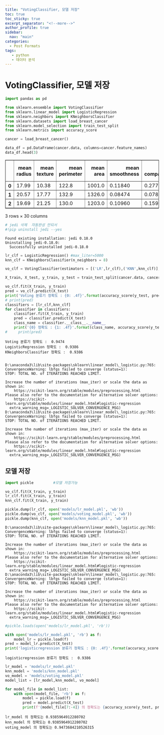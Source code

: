 ```yaml
---
title: "VotingClassifier, 모델 저장"
toc: true
toc_sticky: true
excerpt_separator: "<!--more-->"
author_profile: true
sidebar:
  nav: "main"
categories:
  - Post Formats
tags:
   - python
   - 데이터 분석
---
```




# VotingClassifier, 모델 저장


```python
import pandas as pd

```


```python
from sklearn.ensemble import VotingClassifier
from sklearn.linear_model import LogisticRegression
from sklearn.neighbors import KNeighborsClassifier
from sklearn.datasets import load_breast_cancer
from sklearn.model_selection import train_test_split
from sklearn.metrics import accuracy_score
```


```python
cancer = load_breast_cancer()

data_df = pd.DataFrame(cancer.data, columns=cancer.feature_names)
data_df.head(3)
```




<div>
<style scoped>
    .dataframe tbody tr th:only-of-type {
        vertical-align: middle;
    }

    .dataframe tbody tr th {
        vertical-align: top;
    }
    
    .dataframe thead th {
        text-align: right;
    }
</style>
<table border="1" class="dataframe">
  <thead>
    <tr style="text-align: right;">
      <th></th>
      <th>mean radius</th>
      <th>mean texture</th>
      <th>mean perimeter</th>
      <th>mean area</th>
      <th>mean smoothness</th>
      <th>mean compactness</th>
      <th>mean concavity</th>
      <th>mean concave points</th>
      <th>mean symmetry</th>
      <th>mean fractal dimension</th>
      <th>...</th>
      <th>worst radius</th>
      <th>worst texture</th>
      <th>worst perimeter</th>
      <th>worst area</th>
      <th>worst smoothness</th>
      <th>worst compactness</th>
      <th>worst concavity</th>
      <th>worst concave points</th>
      <th>worst symmetry</th>
      <th>worst fractal dimension</th>
    </tr>
  </thead>
  <tbody>
    <tr>
      <th>0</th>
      <td>17.99</td>
      <td>10.38</td>
      <td>122.8</td>
      <td>1001.0</td>
      <td>0.11840</td>
      <td>0.27760</td>
      <td>0.3001</td>
      <td>0.14710</td>
      <td>0.2419</td>
      <td>0.07871</td>
      <td>...</td>
      <td>25.38</td>
      <td>17.33</td>
      <td>184.6</td>
      <td>2019.0</td>
      <td>0.1622</td>
      <td>0.6656</td>
      <td>0.7119</td>
      <td>0.2654</td>
      <td>0.4601</td>
      <td>0.11890</td>
    </tr>
    <tr>
      <th>1</th>
      <td>20.57</td>
      <td>17.77</td>
      <td>132.9</td>
      <td>1326.0</td>
      <td>0.08474</td>
      <td>0.07864</td>
      <td>0.0869</td>
      <td>0.07017</td>
      <td>0.1812</td>
      <td>0.05667</td>
      <td>...</td>
      <td>24.99</td>
      <td>23.41</td>
      <td>158.8</td>
      <td>1956.0</td>
      <td>0.1238</td>
      <td>0.1866</td>
      <td>0.2416</td>
      <td>0.1860</td>
      <td>0.2750</td>
      <td>0.08902</td>
    </tr>
    <tr>
      <th>2</th>
      <td>19.69</td>
      <td>21.25</td>
      <td>130.0</td>
      <td>1203.0</td>
      <td>0.10960</td>
      <td>0.15990</td>
      <td>0.1974</td>
      <td>0.12790</td>
      <td>0.2069</td>
      <td>0.05999</td>
      <td>...</td>
      <td>23.57</td>
      <td>25.53</td>
      <td>152.5</td>
      <td>1709.0</td>
      <td>0.1444</td>
      <td>0.4245</td>
      <td>0.4504</td>
      <td>0.2430</td>
      <td>0.3613</td>
      <td>0.08758</td>
    </tr>
  </tbody>
</table>
<p>3 rows × 30 columns</p>
</div>




```python
# jedi 삭제  자동완성 안되서
#!pip uninstall jedi --yes
```

    Found existing installation: jedi 0.18.0
    Uninstalling jedi-0.18.0:
      Successfully uninstalled jedi-0.18.0



```python
lr_clf = LogisticRegression() #max_liter=5000
knn_clf = KNeighborsClassifier(n_neighbors = 8)

vo_clf = VotingClassifier(estimators = [('LR',lr_clf),('KNN',knn_clf)], voting= 'soft')

X_train, X_test, y_train, y_test = train_test_split(cancer.data, cancer.target, test_size=0.2, random_state = 156)

vo_clf.fit(X_train, y_train)
pred = vo_clf.predict(X_test)
print('Voting 분류기 정확도 : {0: .4f}'.format(accuracy_score(y_test, pred)))
# print(pred)
classifiers = [lr_clf,knn_clf]
for classifier in classifiers:
    classifier.fit(X_train, y_train)
    pred = classifier.predict(X_test)
    class_name = classifier.__class__.__name__
    print('{0} 정확도 : {1: .4f}'.format(class_name, accuracy_score(y_test, pred)))
#     print(pred)
```

    Voting 분류기 정확도 :  0.9474
    LogisticRegression 정확도 :  0.9386
    KNeighborsClassifier 정확도 :  0.9386


    D:\anaconda3\lib\site-packages\sklearn\linear_model\_logistic.py:765: ConvergenceWarning: lbfgs failed to converge (status=1):
    STOP: TOTAL NO. of ITERATIONS REACHED LIMIT.
    
    Increase the number of iterations (max_iter) or scale the data as shown in:
        https://scikit-learn.org/stable/modules/preprocessing.html
    Please also refer to the documentation for alternative solver options:
        https://scikit-learn.org/stable/modules/linear_model.html#logistic-regression
      extra_warning_msg=_LOGISTIC_SOLVER_CONVERGENCE_MSG)
    D:\anaconda3\lib\site-packages\sklearn\linear_model\_logistic.py:765: ConvergenceWarning: lbfgs failed to converge (status=1):
    STOP: TOTAL NO. of ITERATIONS REACHED LIMIT.
    
    Increase the number of iterations (max_iter) or scale the data as shown in:
        https://scikit-learn.org/stable/modules/preprocessing.html
    Please also refer to the documentation for alternative solver options:
        https://scikit-learn.org/stable/modules/linear_model.html#logistic-regression
      extra_warning_msg=_LOGISTIC_SOLVER_CONVERGENCE_MSG)


## 모델 저장


```python
import pickle         #모델 저장가능
```


```python
vo_clf.fit(X_train, y_train)
lr_clf.fit(X_train, y_train)
knn_clf.fit(X_train, y_train)

pickle.dump(lr_clf, open('models/lr_model.pkl', 'wb'))
pickle.dump(vo_clf, open('models/voting_model.pkl', 'wb'))
pickle.dump(knn_clf, open('models/knn_model.pkl', 'wb'))

```

    D:\anaconda3\lib\site-packages\sklearn\linear_model\_logistic.py:765: ConvergenceWarning: lbfgs failed to converge (status=1):
    STOP: TOTAL NO. of ITERATIONS REACHED LIMIT.
    
    Increase the number of iterations (max_iter) or scale the data as shown in:
        https://scikit-learn.org/stable/modules/preprocessing.html
    Please also refer to the documentation for alternative solver options:
        https://scikit-learn.org/stable/modules/linear_model.html#logistic-regression
      extra_warning_msg=_LOGISTIC_SOLVER_CONVERGENCE_MSG)
    D:\anaconda3\lib\site-packages\sklearn\linear_model\_logistic.py:765: ConvergenceWarning: lbfgs failed to converge (status=1):
    STOP: TOTAL NO. of ITERATIONS REACHED LIMIT.
    
    Increase the number of iterations (max_iter) or scale the data as shown in:
        https://scikit-learn.org/stable/modules/preprocessing.html
    Please also refer to the documentation for alternative solver options:
        https://scikit-learn.org/stable/modules/linear_model.html#logistic-regression
      extra_warning_msg=_LOGISTIC_SOLVER_CONVERGENCE_MSG)



```python
#pickle.loads(open('models/lr_model.pkl', 'rb'))
```


```python
with open('models/lr_model.pkl', 'rb') as f:
    model_lr = pickle.load(f)
pred = model_lr.predict(X_test)
print('logisticregression 분류기 정확도 : {0: .4f}'.format(accuracy_score(y_test, pred)))
```

    logisticregression 분류기 정확도 :  0.9386



```python
lr_model = 'models/lr_model.pkl'
knn_model = 'models/knn_model.pkl'
vo_model = 'models/voting_model.pkl'
model_list = [lr_model,knn_model, vo_model]

for model_file in model_list:
    with open(model_file, 'rb') as f:
        model = pickle.load(f)
        pred = model.predict(X_test)
        print(f'{model_file[7:-4]} 의 정확도는 {accuracy_score(y_test, pred)}')
```

    lr_model 의 정확도는 0.9385964912280702
    knn_model 의 정확도는 0.9385964912280702
    voting_model 의 정확도는 0.9473684210526315



```python

```


```python

```


```python

```
